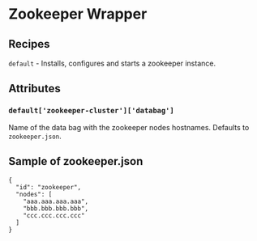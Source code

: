 # Zookeeper Wrapper
## Recipes
`default` - Installs, configures and starts a zookeeper instance.

## Attributes
### `default['zookeeper-cluster']['databag']`
Name of the data bag with the zookeeper nodes hostnames. Defaults to `zookeeper.json`.

## Sample of zookeeper.json

```
{
  "id": "zookeeper",
  "nodes": [
    "aaa.aaa.aaa.aaa",
    "bbb.bbb.bbb.bbb",
    "ccc.ccc.ccc.ccc"
  ]
}
```
